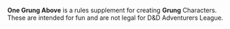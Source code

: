 **One Grung Above** is a rules supplement for creating **Grung** Characters. These are intended for fun and are not legal for D&D Adventurers League.